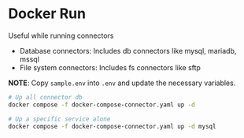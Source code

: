 # Docker Run

Useful while running connectors 
- Database connectors: Includes db connectors like mysql, mariadb, mssql
- File system connectors: Includes fs connectors like sftp

**NOTE**: Copy `sample.env` into `.env` and update the necessary variables.

```bash
# Up all connector db
docker compose -f docker-compose-connector.yaml up -d

# Up a specific service alone
docker compose -f docker-compose-connector.yaml up -d mysql
```
